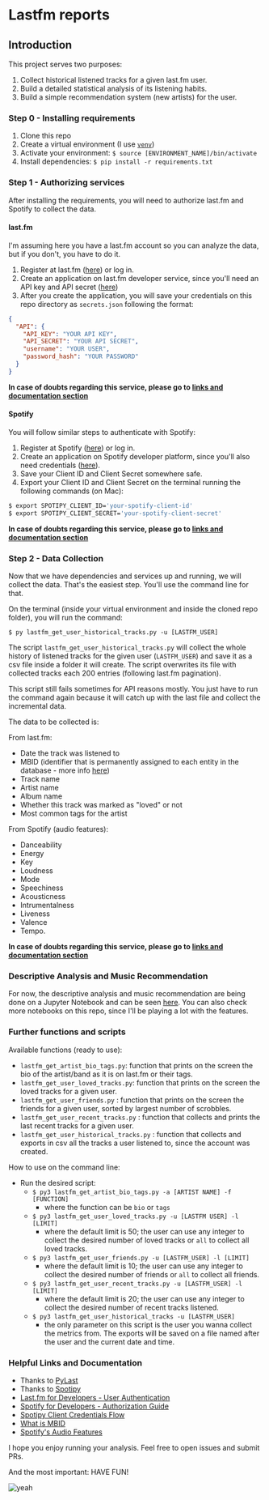 # Lastfm reports

## Introduction

This project serves two purposes:

1. Collect historical listened tracks for a given last.fm user.
2. Build a detailed statistical analysis of its listening habits.
3. Build a simple recommendation system (new artists) for the user.

### Step 0 - Installing requirements

1. Clone this repo
2. Create a virtual environment (I use [`venv`](https://docs.python.org/3/library/venv.html))
3. Activate your environment: `$ source [ENVIRONMENT_NAME]/bin/activate`
4. Install dependencies: `$ pip install -r requirements.txt`

### Step 1 - Authorizing services

After installing the requirements, you will need to authorize last.fm and Spotify to collect the data.

#### last.fm

I'm assuming here you have a last.fm account so you can analyze the data, but if you don't, you have to do it.

1. Register at last.fm ([here](https://www.last.fm/join)) or log in.
2. Create an application on last.fm developer service, since you'll need an API key and API secret ([here](https://www.last.fm/api/account/create))
3. After you create the application, you will save your credentials on this repo directory as `secrets.json` following the format:

```json
{
  "API": {
    "API_KEY": "YOUR API KEY",
    "API_SECRET": "YOUR API SECRET",
    "username": "YOUR USER",
    "password_hash": "YOUR PASSWORD"
  }
}
```

**In case of doubts regarding this service, please go to [links and documentation section](https://github.com/gomesfernanda/lastfm-reports/blob/master/README.md#helpful-links-and-documentation)**

#### Spotify

You will follow similar steps to authenticate with Spotify:

1. Register at Spotify ([here](https://www.spotify.com/signup/)) or log in.
2. Create an application on Spotify developer platform, since you'll also need credentials ([here](https://developer.spotify.com/dashboard/applications)).
3. Save your Client ID and Client Secret somewhere safe.
4. Export your Client ID and Client Secret on the terminal running the following commands (on Mac):

```bash
$ export SPOTIPY_CLIENT_ID='your-spotify-client-id'
$ export SPOTIPY_CLIENT_SECRET='your-spotify-client-secret'
```

**In case of doubts regarding this service, please go to [links and documentation section](https://github.com/gomesfernanda/lastfm-reports/blob/master/README.md#helpful-links-and-documentation)**

### Step 2 - Data Collection

Now that we have dependencies and services up and running, we will collect the data. That's the easiest step. You'll use the command line for that.

On the terminal (inside your virtual environment and inside the cloned repo folder), you will run the command:

```
$ py lastfm_get_user_historical_tracks.py -u [LASTFM_USER]
```
The script `lastfm_get_user_historical_tracks.py` will collect the whole history of listened tracks for the given user (`LASTFM_USER`) and save it as a csv file inside a folder it will create. The script overwrites its file with collected tracks each 200 entries (following last.fm pagination).

This script still fails sometimes for API reasons mostly. You just have to run the command again because it will catch up with the last file and collect the incremental data.

The data to be collected is:

From last.fm:

- Date the track was listened to
- MBID (identifier that is permanently assigned to each entity in the database - more info [here](https://musicbrainz.org/doc/MusicBrainz_Identifier))
- Track name
- Artist name
- Album name
- Whether this track was marked as "loved" or not
- Most common tags for the artist

From Spotify (audio features):
- Danceability
- Energy
- Key
- Loudness
- Mode
- Speechiness
- Acousticness
- Intrumentalness
- Liveness
- Valence
- Tempo.

**In case of doubts regarding this service, please go to [links and documentation section](https://github.com/gomesfernanda/lastfm-reports/blob/master/README.md#helpful-links-and-documentation)**

### Descriptive Analysis and Music Recommendation

For now, the descriptive analysis and music recommendation are being done on a Jupyter Notebook and can be seen [here](https://nbviewer.jupyter.org/github/gomesfernanda/lastfm-reports/blob/master/lastfm_analysis.ipynb). You can also check more notebooks on this repo, since I'll be playing a lot with the features.

### Further functions and scripts

Available functions (ready to use):

- `lastfm_get_artist_bio_tags.py`: function that prints on the screen the bio of the artist/band as it is on last.fm or their tags.
- `lastfm_get_user_loved_tracks.py`: function that prints on the screen the loved tracks for a given user.
- `lastfm_get_user_friends.py` : function that prints on the screen the friends for a given user, sorted by largest number of scrobbles.
- `lastfm_get_user_recent_tracks.py` : function that collects and prints the last recent tracks for a given user.
- `lastfm_get_user_historical_tracks.py` : function that collects and exports in csv all the tracks a user listened to, since the account was created.

How to use on the command line:

- Run the desired script:
  - `$ py3 lastfm_get_artist_bio_tags.py -a [ARTIST NAME] -f [FUNCTION]`
    - where the function can be `bio` or `tags`
  - `$ py3 lastfm_get_user_loved_tracks.py -u [LASTFM USER] -l [LIMIT]`
    - where the default limit is 50; the user can use any integer to collect the desired number of loved tracks or `all` to collect all loved tracks.
  - `$ py3 lastfm_get_user_friends.py -u [LASTFM_USER] -l [LIMIT]`
    - where the default limit is 10; the user can use any integer to collect the desired number of friends or `all` to collect all friends.
  - `$ py3 lastfm_get_user_recent_tracks.py -u [LASTFM_USER] -l [LIMIT]`
    - where the default limit is 20; the user can use any integer to collect the desired number of recent tracks listened.
  - `$ py3 lastfm_get_user_historical_tracks -u [LASTFM_USER]`
    - the only parameter on this script is the user you wanna collect the metrics from. The exports will be saved on a file named after the user and the current date and time.

### Helpful Links and Documentation

- Thanks to [PyLast](https://github.com/pylast/pylast)
- Thanks to [Spotipy](https://spotipy.readthedocs.io/en/2.12.0/)
- [Last.fm for Developers - User Authentication](https://www.last.fm/api/authentication)
- [Spotify for Developers - Authorization Guide](https://developer.spotify.com/documentation/general/guides/authorization-guide/)
- [Spotipy Client Credentials Flow](https://spotipy.readthedocs.io/en/2.12.0/#client-credentials-flow)
- [What is MBID](https://musicbrainz.org/doc/MusicBrainz_Identifier)
- [Spotify's Audio Features](https://developer.spotify.com/documentation/web-api/reference/tracks/get-audio-features/)

I hope you enjoy running your analysis. Feel free to open issues and submit PRs.

And the most important: HAVE FUN!

![yeah](https://media.giphy.com/media/Is1O1TWV0LEJi/giphy.gif)